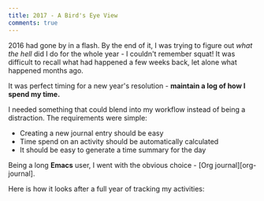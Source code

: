 ```yaml
---
title: 2017 - A Bird's Eye View
comments: true
---
```


2016 had gone by in a flash. By the end of it, I was trying to figure out *what
the hell* did I do for the whole year - I couldn't remember squat! It was
difficult to recall what had happened a few weeks back, let alone what happened
months ago.

It was perfect timing for a new year's resolution - **maintain a log of how I
spend my time.**

I needed something that could blend into my workflow instead of being a
distraction. The requirements were simple:

- Creating a new journal entry should be easy
- Time spend on an activity should be automatically calculated
- It should be easy to generate a time summary for the day

Being a long **Emacs** user, I went with the obvious
choice - [Org journal][org-journal].

Here is how it looks after a full year of tracking my activities:

<style>
  .axis .domain {
    display: none;
  }
</style>
<svg id="graph"></svg>
<script src="https://d3js.org/d3.v4.min.js"></script>
<script src="assets/graph.js" />

Not surprisingly, I can see that during the months where I have been busy with
support, I haven't been able to spend much time on other activities such as
feature development, bug fixes, etc.

In case you are interested how I crunched the data, I have been working on a
simple library using Clojure that reads the journal files, extracts the time
summaries and calculates total times. You can check it out
here: [org-clock-stats][org-clock-stats].

[home-row]: https://en.wikipedia.org/wiki/Touch_typing#Home_row
[spacemacs]: spacemacs.org
[org-journal]: https://github.com/bastibe/org-journal
[org-clock-stats]: https://github.com/ahmadnazir/org-clock-stats

